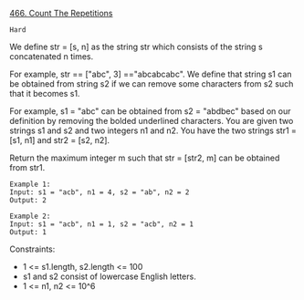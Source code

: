 [466. Count The Repetitions](https://leetcode.com/problems/count-the-repetitions/description/)

`Hard`

We define str = [s, n] as the string str which consists of the string s concatenated n times.

For example, str == ["abc", 3] =="abcabcabc".
We define that string s1 can be obtained from string s2 if we can remove some characters from s2 such that it becomes s1.

For example, s1 = "abc" can be obtained from s2 = "abdbec" based on our definition by removing the bolded underlined characters.
You are given two strings s1 and s2 and two integers n1 and n2. You have the two strings str1 = [s1, n1] and str2 = [s2, n2].

Return the maximum integer m such that str = [str2, m] can be obtained from str1.

```
Example 1:
Input: s1 = "acb", n1 = 4, s2 = "ab", n2 = 2
Output: 2

Example 2:
Input: s1 = "acb", n1 = 1, s2 = "acb", n2 = 1
Output: 1
```

Constraints:

- 1 <= s1.length, s2.length <= 100
- s1 and s2 consist of lowercase English letters.
- 1 <= n1, n2 <= 10^6

